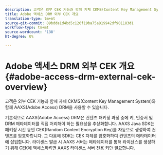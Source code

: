 ```yaml
---
description: 고객은 외부 CEK 기능과 함께 자체 CKMS(Content Key Management System)와 함께 AAXS(Adobe Access) DRM을 사용할 수 있습니다.
title: Adobe 액세스 DRM 외부 CEK 개요
translation-type: tm+mt
source-git-commit: 89bdda1d4bd5c126f19ba75a819942df901183d1
workflow-type: tm+mt
source-wordcount: '138'
ht-degree: 0%

---
```



# Adobe 액세스 DRM 외부 CEK 개요 {#adobe-access-drm-external-cek-overview}

고객은 외부 CEK 기능과 함께 자체 CKMS(Content Key Management System)와 함께 AAXS(Adobe Access) DRM을 사용할 수 있습니다.

기본적으로 AAXS(Adobe Access) DRM은 컨텐츠 패키징 과정 중에 키, 인증서 및 DRM 메타데이터를 직접 처리해야 하는 필요성을 추상화합니다. AAXS Java SDK는 패키징 시간 동안 CEK(Random Content Encryption Key)를 자동으로 생성하여 컨텐츠를 암호화합니다. 그 다음에 SDK는 CEK 자체를 암호화하여 컨텐츠의 메타데이터에 삽입합니다. 라이센스 발급 시 AAXS 서버는 메타데이터를 통해 라이선스를 생성하기 위해 CEK에 액세스하려면 AAXS 라이센스 서버 전용 키만 필요합니다.
